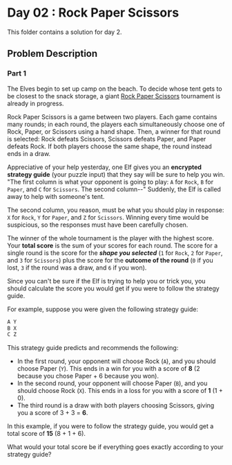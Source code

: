 # Day 02 : Rock Paper Scissors

This folder contains a solution for day 2.

## Problem Description

### Part 1

The Elves begin to set up camp on the beach. To decide whose tent gets to be closest to the snack storage, a giant [Rock Paper Scissors](https://en.wikipedia.org/wiki/Rock_paper_scissors) tournament is already in progress.

Rock Paper Scissors is a game between two players. Each game contains many rounds; in each round, the players each simultaneously choose one of Rock, Paper, or Scissors using a hand shape. Then, a winner for that round is selected: Rock defeats Scissors, Scissors defeats Paper, and Paper defeats Rock. If both players choose the same shape, the round instead ends in a draw.

Appreciative of your help yesterday, one Elf gives you an **encrypted strategy guide** (your puzzle input) that they say will be sure to help you win. "The first column is what your opponent is going to play: ```A``` for ```Rock```, ```B``` for ```Paper```, and ```C``` for ```Scissors```. The second column--" Suddenly, the Elf is called away to help with someone's tent.

The second column, you reason, must be what you should play in response: ```X``` for ```Rock```, ```Y``` for ```Paper```, and ```Z``` for ```Scissors```. Winning every time would be suspicious, so the responses must have been carefully chosen.

The winner of the whole tournament is the player with the highest score. Your **total score** is the sum of your scores for each round. The score for a single round is the score for the ***shape you selected*** (```1``` for ```Rock```, ```2``` for ```Paper```, and ```3``` for ```Scissors```) plus the score for the **outcome of the round** (```0``` if you lost, ```3``` if the round was a draw, and ```6``` if you won).

Since you can't be sure if the Elf is trying to help you or trick you, you should calculate the score you would get if you were to follow the strategy guide.

For example, suppose you were given the following strategy guide:

```bash
A Y
B X
C Z
```

This strategy guide predicts and recommends the following:

  * In the first round, your opponent will choose Rock (```A```), and you should choose Paper (```Y```). This ends in a win for you with a score of **8** (2 because you chose Paper + 6 because you won).
  * In the second round, your opponent will choose Paper (```B```), and you should choose Rock (```X```). This ends in a loss for you with a score of **1** (1 + 0).
  * The third round is a draw with both players choosing Scissors, giving you a score of 3 + 3 = **6**.

In this example, if you were to follow the strategy guide, you would get a total score of **15** (8 + 1 + 6).

What would your total score be if everything goes exactly according to your strategy guide?

